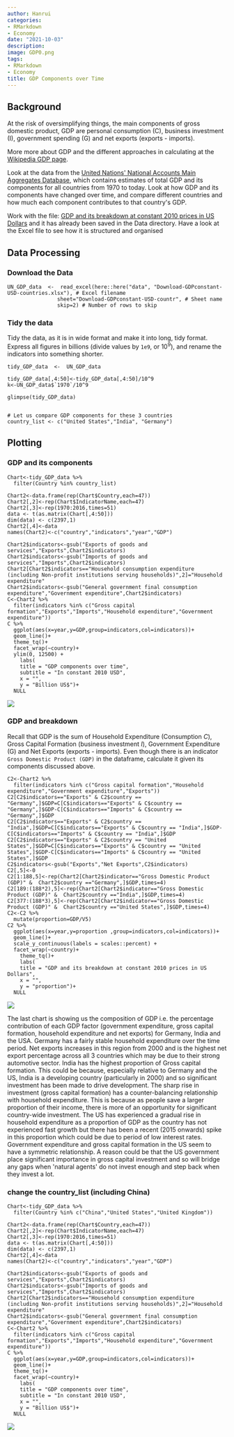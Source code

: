 ```yaml
---
author: Hanrui
categories:
- RMarkdown
- Economy
date: "2021-10-03"
description:
image: GDP0.png
tags:
- RMarkdown
- Economy
title: GDP Components over Time
---
```



## Background

At the risk of oversimplifying things, the main components of gross domestic product, GDP are personal consumption (C), business investment (I), government spending (G) and net exports (exports - imports). 

More more about GDP and the different approaches in calculating at the [Wikipedia GDP page](https://en.wikipedia.org/wiki/Gross_domestic_product).


Look at the data from the [United Nations' National Accounts Main Aggregates Database](https://unstats.un.org/unsd/snaama/Downloads), which contains estimates of total GDP and its components for all countries from 1970 to today. Look at how GDP and its components have changed over time, and compare different countries and how much each component contributes to that country's GDP. 

Work with the file: [GDP and its breakdown at constant 2010 prices in US Dollars](http://unstats.un.org/unsd/amaapi/api/file/6) and it has already been saved in the Data directory. Have a look at the Excel file to see how it is structured and organised


## Data Processing
### Download the Data 

```{r read_GDP_data}
UN_GDP_data  <-  read_excel(here::here("data", "Download-GDPconstant-USD-countries.xlsx"), # Excel filename
                sheet="Download-GDPconstant-USD-countr", # Sheet name
                skip=2) # Number of rows to skip

```

### Tidy the data

Tidy the data, as it is in wide format and make it into long, tidy format. Express all figures in billions (divide values by `1e9`, or $10^9$), and rename the indicators into something shorter.

```{r reshape_GDP_data}
tidy_GDP_data  <-  UN_GDP_data
  
tidy_GDP_data[,4:50]<-tidy_GDP_data[,4:50]/10^9
k<-UN_GDP_data$`1970`/10^9

glimpse(tidy_GDP_data)


# Let us compare GDP components for these 3 countries
country_list <- c("United States","India", "Germany")
```


## Plotting
### GDP and its components
```{r gdp1_3_countries, echo=FALSE, out.width="100%"}
Chart<-tidy_GDP_data %>% 
  filter(Country %in% country_list)

Chart2<-data.frame(rep(Chart$Country,each=47))
Chart2[,2]<-rep(Chart$IndicatorName,each=47)
Chart2[,3]<-rep(1970:2016,times=51)
data <- t(as.matrix(Chart[,4:50]))
dim(data) <- c(2397,1)
Chart2[,4]<-data
names(Chart2)<-c("country","indicators","year","GDP")

Chart2$indicators<-gsub("Exports of goods and services","Exports",Chart2$indicators)
Chart2$indicators<-gsub("Imports of goods and services","Imports",Chart2$indicators)
Chart2[Chart2$indicators=="Household consumption expenditure (including Non-profit institutions serving households)",2]="Household expenditure"
Chart2$indicators<-gsub("General government final consumption expenditure","Government expenditure",Chart2$indicators)
C<-Chart2 %>% 
  filter(indicators %in% c("Gross capital formation","Exports","Imports","Household expenditure","Government expenditure"))
C %>% 
  ggplot(aes(x=year,y=GDP,group=indicators,col=indicators))+
  geom_line()+
  theme_tq()+
  facet_wrap(~country)+
  ylim(0, 12500) +
    labs(
    title = "GDP components over time",
    subtitle = "In constant 2010 USD",
    x = "",
    y = "Billion US$")+
  NULL
```
![](GDP.jpg)


### GDP and breakdown

Recall that GDP is the sum of Household Expenditure (Consumption *C*), Gross Capital Formation (business investment *I*), Government Expenditure (G) and Net Exports (exports - imports). Even though there is an indicator `Gross Domestic Product (GDP)` in the dataframe, calculate it given its components discussed above.


```{r gdp2_reproduce, echo=FALSE, out.width="100%"}
C2<-Chart2 %>% 
  filter(indicators %in% c("Gross capital formation","Household expenditure","Government expenditure","Exports"))
C2[C2$indicators=="Exports" & C2$country == "Germany",]$GDP=C[C$indicators=="Exports" & C$country == "Germany",]$GDP-C[C$indicators=="Imports" & C$country == "Germany",]$GDP
C2[C2$indicators=="Exports" & C2$country == "India",]$GDP=C[C$indicators=="Exports" & C$country == "India",]$GDP-C[C$indicators=="Imports" & C$country == "India",]$GDP
C2[C2$indicators=="Exports" & C2$country == "United States",]$GDP=C[C$indicators=="Exports" & C$country == "United States",]$GDP-C[C$indicators=="Imports" & C$country == "United States",]$GDP
C2$indicators<-gsub("Exports","Net Exports",C2$indicators)
C2[,5]<-0
C2[1:188,5]<-rep(Chart2[Chart2$indicator=="Gross Domestic Product (GDP)" &  Chart2$country =="Germany",]$GDP,times=4)
C2[189:(188*2),5]<-rep(Chart2[Chart2$indicator=="Gross Domestic Product (GDP)" &  Chart2$country =="India",]$GDP,times=4)
C2[377:(188*3),5]<-rep(Chart2[Chart2$indicator=="Gross Domestic Product (GDP)" &  Chart2$country =="United States",]$GDP,times=4)
C2<-C2 %>% 
  mutate(proportion=GDP/V5)
C2 %>% 
  ggplot(aes(x=year,y=proportion ,group=indicators,col=indicators))+
  geom_line()+
  scale_y_continuous(labels = scales::percent) +
  facet_wrap(~country)+
    theme_tq()+
    labs(
    title = "GDP and its breakdown at constant 2010 prices in US Dollars",
    x = "",
    y = "proportion")+
  NULL

```

![](GDP2.jpg)

The last chart is showing us the composition of GDP i.e. the percentage contribution of each GDP factor (government expenditure, gross capital formation, household expenditure and net exports) for Germany, India and the USA. Germany has a fairly stable household expenditure over the time period. Net exports increases in this region from 2000 and is the highest net export percentage across all 3 countries which may be due to their strong automotive sector. India has the highest proportion of Gross capital formation. This could be because, especially relative to Germany and the US, India is a developing country (particularly in 2000) and so significant investment has been made to drive development. The sharp rise in investment (gross capital formation) has a counter-balancing relationship with household expenditure. This is because as people save a larger proportion of their income, there is more of an opportunity for significant country-wide investment. The US has experienced a gradual rise in household expenditure as a proportion of GDP as the country has not experienced fast growth but there has been a recent (2015 onwards) spike in this proportion which could be due to period of low interest rates. Government expenditure and gross capital formation in the US seem to have a symmetric relationship. A reason could be that the US government place significant importance in gross capital investment and so will bridge any gaps when 'natural agents' do not invest enough and step back when they invest a lot.



### change the country_list (including China)


```{r China}
Chart<-tidy_GDP_data %>% 
  filter(Country %in% c("China","United States","United Kingdom"))

Chart2<-data.frame(rep(Chart$Country,each=47))
Chart2[,2]<-rep(Chart$IndicatorName,each=47)
Chart2[,3]<-rep(1970:2016,times=51)
data <- t(as.matrix(Chart[,4:50]))
dim(data) <- c(2397,1)
Chart2[,4]<-data
names(Chart2)<-c("country","indicators","year","GDP")

Chart2$indicators<-gsub("Exports of goods and services","Exports",Chart2$indicators)
Chart2$indicators<-gsub("Imports of goods and services","Imports",Chart2$indicators)
Chart2[Chart2$indicators=="Household consumption expenditure (including Non-profit institutions serving households)",2]="Household expenditure"
Chart2$indicators<-gsub("General government final consumption expenditure","Government expenditure",Chart2$indicators)
C<-Chart2 %>% 
  filter(indicators %in% c("Gross capital formation","Exports","Imports","Household expenditure","Government expenditure"))
C %>% 
  ggplot(aes(x=year,y=GDP,group=indicators,col=indicators))+
  geom_line()+
  theme_tq()+
  facet_wrap(~country)+
    labs(
    title = "GDP components over time",
    subtitle = "In constant 2010 USD",
    x = "",
    y = "Billion US$")+
  NULL
```

![](GDP3.jpg)













